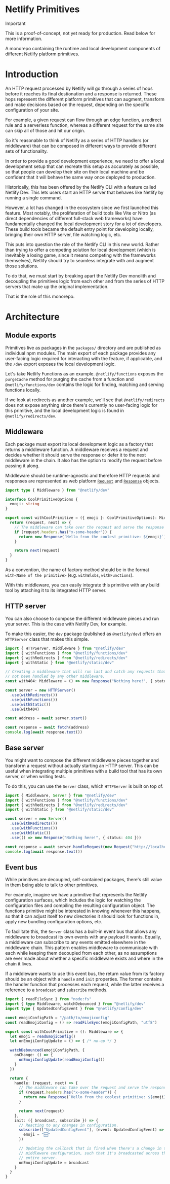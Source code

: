 # Netlify Primitives

> [!IMPORTANT]  
> This is a proof-of-concept, not yet ready for production. Read below for more information.

A monorepo containing the runtime and local development components of different Netlify platform primitives.

# Introduction

An HTTP request processed by Netlify will go through a series of hops before it reaches its final destionation and a response is returned. These hops represent the different platform primitives that can augment, transform and make decisions based on the request, depending on the specific configuration of your site.

For example, a given request can flow through an edge function, a redirect rule and a serverless function, whereas a different request for the same site can skip all of those and hit our origin.

So it's reasonable to think of Netlify as a series of HTTP handlers (or middleware) that can be composed in different ways to provide different sets of functionality.

In order to provide a good development experience, we need to offer a local development setup that can recreate this setup as accurately as possible, so that people can develop their site on their local machine and be confident that it will behave the same way once deployed to production.

Historically, this has been offered by the Netlify CLI with a feature called Netlify Dev. This lets users start an HTTP server that behaves like Netlify by running a single command.

However, a lot has changed in the ecosystem since we first launched this feature. Most notably, the proliferation of build tools like Vite or Nitro (as direct dependencies of different full-stack web frameworks) have fundamentally changed the local development story for a lot of developers. These build tools became the default entry point for developing locally, bringing their own HTTP server, file watching logic, etc.

This puts into question the role of the Netlify CLI in this new world. Rather than trying to offer a competing solution for local development (which is inevitably a losing game, since it means competing with the frameworks themselves), Netlify should try to seamless integrate with and augment those solutions.

To do that, we must start by breaking apart the Netlify Dev monolith and decoupling the primitives logic from each other and from the series of HTTP servers that make up the original implementation.

That is the role of this monorepo.

# Architecture

## Module exports

Primitives live as packages in the `packages/` directory and are published as individual npm modules. The main export of each package provides any user-facing logic required for interacting with the feature, if applicable, and the `/dev` export exposes the local development logic.

Let's take Netlify Functions as an example. `@netlify/functions` exposes the `purgeCache` method for purging the cache from a function and `@netlify/functions/dev` contains the logic for finding, matching and serving functions locally.

If we look at redirects as another example, we'll see that `@netlify/redirects` does not expose anything since there's currently no user-facing logic for this primitive, and the local development logic is found in `@netlify/redirects/dev`.

## Middleware

Each package must export its local development logic as a factory that returns a middleware function. A middleware receives a request and decides whether it should serve the response or defer it to the next middleware in the chain. It also has the option to modify the request before passing it along.

Middleware should be runtime-agnostic and therefore HTTP requests and responses are represented as web platform [`Request`](https://developer.mozilla.org/en-US/docs/Web/API/Request) and [`Response`](https://developer.mozilla.org/en-US/docs/Web/API/Response) objects.

```ts
import type { Middleware } from "@netlify/dev"

interface CoolPrimitiveOptions {
  emoji: string
}

export const withCoolPrimitive = ({ emoji }: CoolPrimitiveOptions): Middleware => {
  return (request, next) => {
    // The middleware can take over the request and serve the response for it.
    if (request.headers.has("x-some-header")) {
      return new Response(`Hello from the coolest primitive: ${emoji}`)
    }

    return next(request)
  }
}
```

As a convention, the name of factory method should be in the format `with<Name of the primitive>` (e.g. `withBlobs`, `withFunctions`).

With this middleware, you can easily integrate this primitive with any build tool by attaching it to its integrated HTTP server.

## HTTP server

You can also choose to compose the different middleware pieces and run your server. This is the case with Netlify Dev, for example.

To make this easier, the `dev` package (published as `@netlify/dev`) offers an `HTTPServer` class that makes this simple.

```ts
import { HTTPServer, Middleware } from "@netlify/dev"
import { withFunctions } from "@netlify/functions/dev"
import { withRedirects } from "@netlify/redirects/dev"
import { withStatic } from "@netlify/static/dev"

// Creating a middleware that will run last and catch any requests that have
// not been handled by any other middleware.
const with404: Middleware = () => new Response("Nothing here!", { status: 404 })

const server = new HTTPServer()
  .use(withRedirects())
  .use(withFunctions())
  .use(withStatic())
  .use(with404)

const address = await server.start()

const response = await fetch(address)
console.log(await response.text())
```

## Base server

You might want to compose the different middleware pieces together and transform a request without actually starting an HTTP server. This can be useful when integrating multiple primitives with a build tool that has its own server, or when writing tests.

To do this, you can use the `Server` class, which `HTTPServer` is built on top of.

```ts
import { Middleware, Server } from "@netlify/dev"
import { withFunctions } from "@netlify/functions/dev"
import { withRedirects } from "@netlify/redirects/dev"
import { withStatic } from "@netlify/static/dev"

const server = new Server()
  .use(withRedirects())
  .use(withFunctions())
  .use(withStatic())
  .use(() => new Response("Nothing here!", { status: 404 }))

const response = await server.handleRequest(new Request("http://localhost/hello"))
console.log(await response.text())
```

## Event bus

While primitives are decoupled, self-contained packages, there's still value in them being able to talk to other primitives.

For example, imagine we have a primitive that represents the Netlify configuration surfaces, which includes the logic for watching the configuration files and compiling the resulting configuration object. The functions primitive might be interested in knowing whenever this happens, so that it can adjust itself to new directories it should look for functions in, apply new bundling configuration options, etc.

To facilitate this, the `Server` class has a built-in event bus that allows any middleware to broadcast its own events with any payload it wants. Equally, a middleware can subscribe to any events emitted elsewhere in the middleware chain. This pattern enables middleware to communicate with each while keeping them decoupled from each other, as no assumptions are ever made about whether a specific middleware exists and where in the chain it lives.

If a middleware wants to use this event bus, the return value from its factory should be an object with a `handle` and `init` properties. The former contains the handler function that processes each request, while the latter receives a reference to a `broadcast` and `subscribe` methods.

```ts
import { readFileSync } from "node:fs"
import { type Middleware, watchDebounced } from "@netlify/dev"
import type { UpdatedConfigEvent } from "@netlify/config/dev"

const emojiConfigPath = "/path/to/emojiconfig"
const readEmojiConfig = () => readFileSync(emojiConfigPath, "utf8")

export const withCoolPrimitive = (): Middleware => {
  let emoji = readEmojiConfig()
  let onEmojiConfigUpdate = () => { /* no-op */ }

  watchDebounced(emojiConfigPath, {
    onChange: () => {
      onEmojiConfigUpdate(readEmojiConfig())
    }
  })

  return {
    handle: (request, next) => {
      // The middleware can take over the request and serve the response for it.
      if (request.headers.has("x-some-header")) {
        return new Response(`Hello from the coolest primitive: ${emoji}`)
      }

      return next(request)
    },
    init: ({ broadcast, subscribe }) => {
      // Reacting to any changes in configuration.
      subscribe(["UpdatedConfigEvent"], (event: UpdatedConfigEvent) => {
        emoji = "🆕"
      })

      // Updating the callback that is fired when there's a change in the
      // middleware configuration, such that it's broadcasted across the
      // entire server.
      onEmojiConfigUpdate = broadcast
    }
  }
}
```